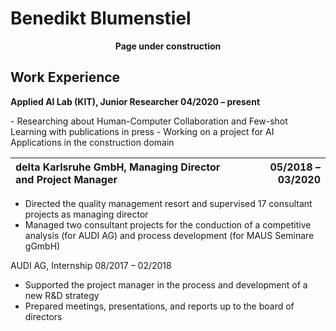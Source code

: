 # Benedikt Blumenstiel

<p align="center">
  <b>Page under construction</b>
</p>

## Work Experience

<p><b><span class="right">Applied AI Lab (KIT), Junior Researcher </span><span class="left">04/2020 – present</span></b></p>
-	Researching about Human-Computer Collaboration and Few-shot Learning with publications in press
-	Working on a project for AI Applications in the construction domain


| delta Karlsruhe GmbH, Managing Director and Project Manager  | 05/2018 – 03/2020 |
| :--- | ---: |
-	Directed the quality management resort and supervised 17 consultant projects as managing director
-	Managed two consultant projects for the conduction of a competitive analysis (for AUDI AG) and process development (for MAUS Seminare gGmbH)

<span class="right">AUDI AG, Internship </span><span class="left">08/2017 – 02/2018</span>
-	Supported the project manager in the process and development of a new R&D strategy 
-	Prepared meetings, presentations, and reports up to the board of directors
